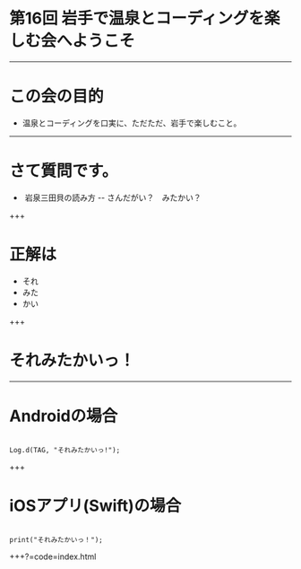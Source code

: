 # 第16回 岩手で温泉とコーディングを楽しむ会へようこそ

---

# この会の目的

- 温泉とコーディングを口実に、ただただ、岩手で楽しむこと。

---

# さて質問です。

-  岩泉三田貝の読み方
-- さんだがい？　みたかい？

+++

# 正解は

- それ
- みた
- かい

+++

# それみたかいっ！

---

# Androidの場合

```

Log.d(TAG, "それみたかいっ!");

```
+++

# iOSアプリ(Swift)の場合
```

print("それみたかいっ！");

```
+++?=code=index.html
